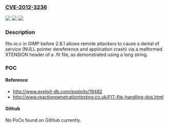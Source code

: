 ### [CVE-2012-3236](https://cve.mitre.org/cgi-bin/cvename.cgi?name=CVE-2012-3236)
![](https://img.shields.io/static/v1?label=Product&message=n%2Fa&color=blue)
![](https://img.shields.io/static/v1?label=Version&message=n%2Fa&color=blue)
![](https://img.shields.io/static/v1?label=Vulnerability&message=n%2Fa&color=brighgreen)

### Description

fits-io.c in GIMP before 2.8.1 allows remote attackers to cause a denial of service (NULL pointer dereference and application crash) via a malformed XTENSION header of a .fit file, as demonstrated using a long string.

### POC

#### Reference
- http://www.exploit-db.com/exploits/19482
- http://www.reactionpenetrationtesting.co.uk/FIT-file-handling-dos.html

#### Github
No PoCs found on GitHub currently.

